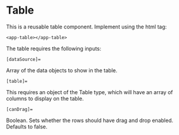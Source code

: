 # Table

This is a reusable table component. Implement using the html tag:

`<app-table></app-table>`

The table requires the following inputs:

`[dataSource]=`

Array of the data objects to show in the table.

`[table]=`

This requires an object of the Table type, which will have an array of columns to display on the table.

`[canDrag]=`

Boolean. Sets whether the rows should have drag and drop enabled. Defaults to false.
